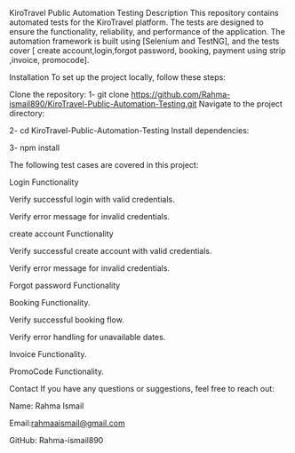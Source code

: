 KiroTravel Public Automation Testing
Description
This repository contains automated tests for the KiroTravel platform. The tests are designed to ensure the functionality, reliability, and performance of the application. The automation framework is built using [Selenium and TestNG], and the tests cover [ create account,login,forgot password, booking, payment using strip ,invoice, promocode].

Installation
To set up the project locally, follow these steps:

Clone the repository:
1- git clone https://github.com/Rahma-ismail890/KiroTravel-Public-Automation-Testing.git
   Navigate to the project directory:

2- cd KiroTravel-Public-Automation-Testing
  Install dependencies:

3- npm install

The following test cases are covered in this project:

Login Functionality

Verify successful login with valid credentials.

Verify error message for invalid credentials.

create account  Functionality

Verify successful create account with valid credentials.

Verify error message for invalid credentials.

Forgot password Functionality

Booking Functionality.

Verify successful booking flow.

Verify error handling for unavailable dates.

Invoice  Functionality.

PromoCode Functionality.

Contact
If you have any questions or suggestions, feel free to reach out:

Name: Rahma Ismail

Email:rahmaaismail@gmail.com

GitHub: Rahma-ismail890
